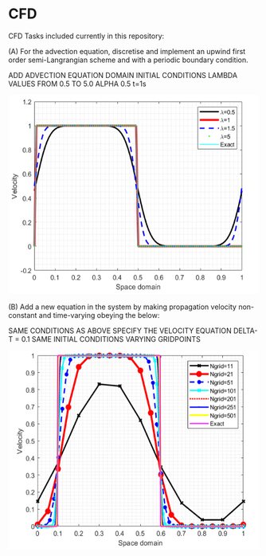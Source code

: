 # CFD

CFD Tasks included currently in this repository:

(A)  For the advection equation, discretise and implement an upwind first order semi-Langrangian scheme and with a periodic boundary condition.

ADD ADVECTION EQUATION
DOMAIN
INITIAL CONDITIONS
LAMBDA VALUES FROM 0.5 TO 5.0
ALPHA 0.5
t=1s

<img src="Figures/semiLagrConstSpeed.png" height = 400 >


(B) Add a new equation in the system by making propagation velocity non-constant and time-varying obeying the below:

SAME CONDITIONS AS ABOVE
SPECIFY THE VELOCITY EQUATION
DELTA-T = 0.1
SAME INITIAL CONDITIONS
VARYING GRIDPOINTS

<img src="Figures/ModifiedSemiLagrVaryGrid.png" height = 400 >
